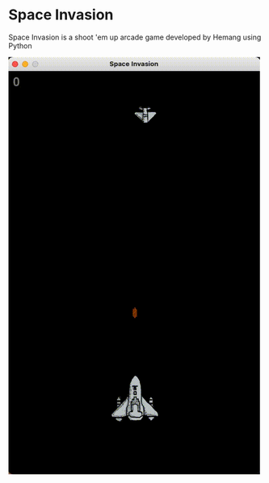# Space Invasion

Space Invasion is a shoot 'em up arcade game developed by Hemang using Python

[![Output](gameplay.gif)](https://github.com/hemangsharma/spaceinvasion/blob/main/gameplay.gif)
